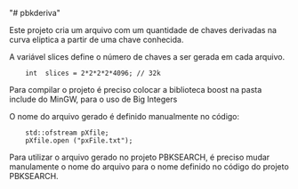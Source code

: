 "# pbkderiva" 

Este projeto cria um arquivo com um quantidade de chaves derivadas na curva eliptica a partir de uma chave conhecida.

A variável slices define o número de chaves a ser gerada em cada arquivo.

		int  slices = 2*2*2*2*4096; // 32k

Para compilar o projeto é preciso colocar a biblioteca boost na pasta include do MinGW, para o uso de Big Integers

O nome do arquivo gerado é definido manualmente no código:

	  	std::ofstream pXfile;
	  	pXfile.open ("pxFile.txt");
      
Para utilizar o arquivo gerado no projeto PBKSEARCH, é preciso mudar manulamente o nome do arquivo para o nome definido no código do projeto PBKSEARCH.

